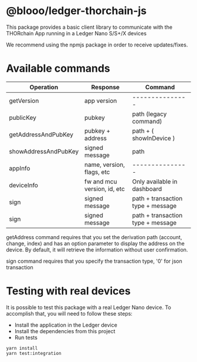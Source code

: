 # @blooo/ledger-thorchain-js

This package provides a basic client library to communicate with the THORchain App running in a Ledger Nano S/S+/X devices

We recommend using the npmjs package in order to receive updates/fixes.


# Available commands

| Operation  | Response         | Command                           |
| ---------- | ---------------- | -----------------------           |
| getVersion | app version      | ---------------                   |
| publicKey  | pubkey            | path (legacy command)            |
| getAddressAndPubKey | pubkey + address | path + ( showInDevice )  |
| showAddressAndPubKey       | signed message   | path              |
| appInfo       | name, version, flags, etc   | ---------------                |
| deviceInfo       | fw and mcu version, id, etc   | Only available in dashboard             |
| sign       | signed message   | path + transaction type + message                    |
| sign       | signed message   | path + transaction type + message                    |

getAddress command requires that you set the derivation path (account, change, index) and has an option parameter to display the address on the device. By default, it will retrieve the information without user confirmation.

sign command requires that you specify the transaction type, '0' for json transaction

# Testing with real devices

It is possible to test this package with a real Ledger Nano device. To accomplish that, you will need to follow these steps:

- Install the application in the Ledger device
- Install the dependencies from this project
- Run tests

```shell script
yarn install
yarn test:integration
```